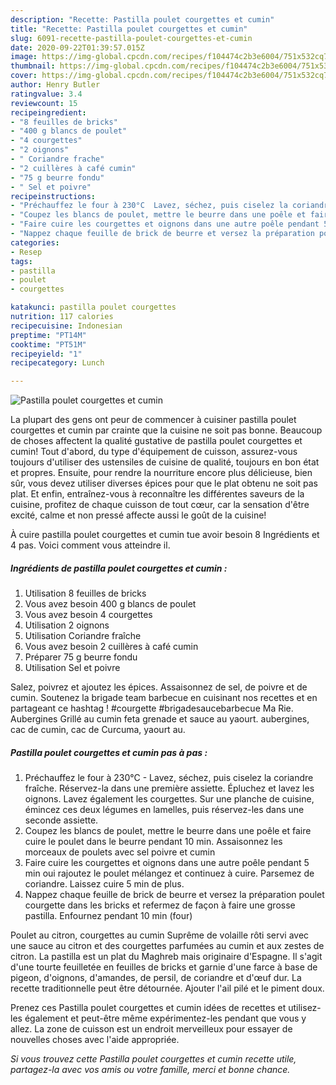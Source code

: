 ```yaml
---
description: "Recette: Pastilla poulet courgettes et cumin"
title: "Recette: Pastilla poulet courgettes et cumin"
slug: 6091-recette-pastilla-poulet-courgettes-et-cumin
date: 2020-09-22T01:39:57.015Z
image: https://img-global.cpcdn.com/recipes/f104474c2b3e6004/751x532cq70/pastilla-poulet-courgettes-et-cumin-photo-principale-de-la-recette.jpg
thumbnail: https://img-global.cpcdn.com/recipes/f104474c2b3e6004/751x532cq70/pastilla-poulet-courgettes-et-cumin-photo-principale-de-la-recette.jpg
cover: https://img-global.cpcdn.com/recipes/f104474c2b3e6004/751x532cq70/pastilla-poulet-courgettes-et-cumin-photo-principale-de-la-recette.jpg
author: Henry Butler
ratingvalue: 3.4
reviewcount: 15
recipeingredient:
- "8 feuilles de bricks"
- "400 g blancs de poulet"
- "4 courgettes"
- "2 oignons"
- " Coriandre frache"
- "2 cuillères à café cumin"
- "75 g beurre fondu"
- " Sel et poivre"
recipeinstructions:
- "Préchauffez le four à 230°C  Lavez, séchez, puis ciselez la coriandre fraîche. Réservez-la dans une première assiette. Épluchez et lavez les oignons. Lavez également les courgettes. Sur une planche de cuisine, émincez ces deux légumes en lamelles, puis réservez-les dans une seconde assiette."
- "Coupez les blancs de poulet, mettre le beurre dans une poêle et faire cuire le poulet dans le beurre pendant 10 min. Assaisonnez les morceaux de poulets avec sel poivre et cumin"
- "Faire cuire les courgettes et oignons dans une autre poêle pendant 5 min oui rajoutez le poulet mélangez et continuez à cuire. Parsemez de coriandre. Laissez cuire 5 min de plus."
- "Nappez chaque feuille de brick de beurre et versez la préparation poulet courgette dans les bricks et refermez de façon à faire une grosse pastilla. Enfournez pendant 10 min (four)"
categories:
- Resep
tags:
- pastilla
- poulet
- courgettes

katakunci: pastilla poulet courgettes 
nutrition: 117 calories
recipecuisine: Indonesian
preptime: "PT14M"
cooktime: "PT51M"
recipeyield: "1"
recipecategory: Lunch

---
```



![Pastilla poulet courgettes et cumin](https://img-global.cpcdn.com/recipes/f104474c2b3e6004/751x532cq70/pastilla-poulet-courgettes-et-cumin-photo-principale-de-la-recette.jpg)

La plupart des gens ont peur de commencer à cuisiner pastilla poulet courgettes et cumin par crainte que la cuisine ne soit pas bonne. Beaucoup de choses affectent la qualité gustative de pastilla poulet courgettes et cumin! Tout d'abord, du type d'équipement de cuisson, assurez-vous toujours d'utiliser des ustensiles de cuisine de qualité, toujours en bon état et propres. Ensuite, pour rendre la nourriture encore plus délicieuse, bien sûr, vous devez utiliser diverses épices pour que le plat obtenu ne soit pas plat. Et enfin, entraînez-vous à reconnaître les différentes saveurs de la cuisine, profitez de chaque cuisson de tout cœur, car la sensation d'être excité, calme et non pressé affecte aussi le goût de la cuisine!

<!--inarticleads1-->

À cuire pastilla poulet courgettes et cumin tue avoir besoin 8 Ingrédients et 4 pas. Voici comment vous atteindre il.

##### Ingrédients de pastilla poulet courgettes et cumin :

1. Utilisation 8 feuilles de bricks
1. Vous avez besoin 400 g blancs de poulet
1. Vous avez besoin 4 courgettes
1. Utilisation 2 oignons
1. Utilisation  Coriandre fraîche
1. Vous avez besoin 2 cuillères à café cumin
1. Préparer 75 g beurre fondu
1. Utilisation  Sel et poivre


Salez, poivrez et ajoutez les épices. Assaisonnez de sel, de poivre et de cumin. Soutenez la brigade team barbecue en cuisinant nos recettes et en partageant ce hashtag ! #courgette #brigadesaucebarbecue Ma Rie. Aubergines Grillé au cumin feta grenade et sauce au yaourt. aubergines, cac de cumin, cac de Curcuma, yaourt au. 

<!--inarticleads2-->

##### Pastilla poulet courgettes et cumin pas à pas :

1. Préchauffez le four à 230°C  - Lavez, séchez, puis ciselez la coriandre fraîche. Réservez-la dans une première assiette. Épluchez et lavez les oignons. Lavez également les courgettes. Sur une planche de cuisine, émincez ces deux légumes en lamelles, puis réservez-les dans une seconde assiette.
1. Coupez les blancs de poulet, mettre le beurre dans une poêle et faire cuire le poulet dans le beurre pendant 10 min. Assaisonnez les morceaux de poulets avec sel poivre et cumin
1. Faire cuire les courgettes et oignons dans une autre poêle pendant 5 min oui rajoutez le poulet mélangez et continuez à cuire. Parsemez de coriandre. Laissez cuire 5 min de plus.
1. Nappez chaque feuille de brick de beurre et versez la préparation poulet courgette dans les bricks et refermez de façon à faire une grosse pastilla. Enfournez pendant 10 min (four)


Poulet au citron, courgettes au cumin Suprême de volaille rôti servi avec une sauce au citron et des courgettes parfumées au cumin et aux zestes de citron. La pastilla est un plat du Maghreb mais originaire d&#39;Espagne. Il s&#39;agit d&#39;une tourte feuilletée en feuilles de bricks et garnie d&#39;une farce à base de pigeon, d&#39;oignons, d&#39;amandes, de persil, de coriandre et d&#39;œuf dur. La recette traditionnelle peut être détournée. Ajouter l&#39;ail pilé et le piment doux. 

<!--inarticleads1-->

<p>
Prenez ces Pastilla poulet courgettes et cumin idées de recettes et utilisez-les également et peut-être même expérimentez-les pendant que vous y allez. La zone de cuisson est un endroit merveilleux pour essayer de nouvelles choses avec l'aide appropriée.
</p>

<p>
<i>Si vous trouvez cette Pastilla poulet courgettes et cumin recette utile, partagez-la avec vos amis ou votre famille, merci et bonne chance.</i>
</p>
